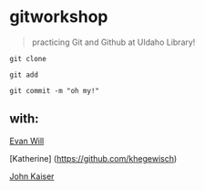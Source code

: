 # gitworkshop

> practicing Git and Github at UIdaho Library!

`git clone`

`git add`

`git commit -m "oh my!"`

## with:

[Evan Will](https://github.com/evanwill)

[Katherine] (https://github.com/khegewisch)

[John Kaiser](https://github.com/johnathan-kaiser)

